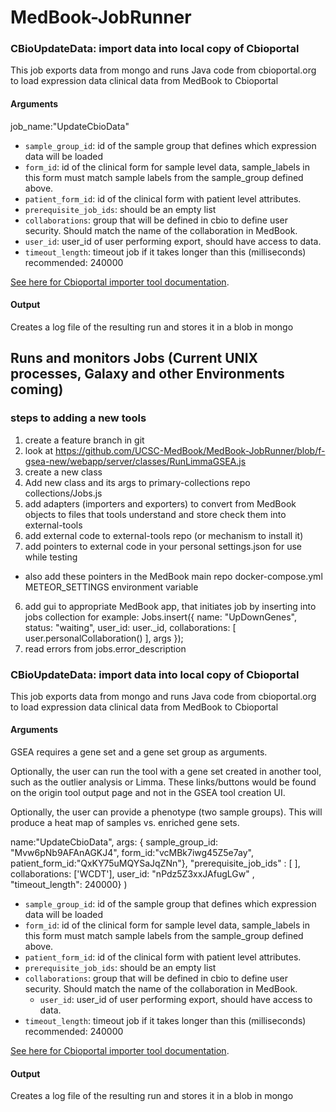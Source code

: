 # MedBook-JobRunner

### CBioUpdateData: import data into local copy of Cbioportal

This job exports data from mongo and runs Java code from cbioportal.org to load expression data clinical data from MedBook to Cbioportal

#### Arguments
job_name:"UpdateCbioData"
- `sample_group_id`: id of the sample group that defines which expression data will be loaded
- `form_id`: id of the clinical form for sample level data, sample_labels in this form must match sample labels from the sample_group defined above.
- `patient_form_id`: id of the clinical form with patient level attributes.
- `prerequisite_job_ids`: should be an empty list
- `collaborations`: group that will be defined in cbio to define user security. Should match the name of the collaboration in MedBook.
- `user_id`: user_id of user performing export, should have access to data.
- `timeout_length`: timeout job if it takes longer than this (milliseconds) recommended: 240000

[See here for Cbioportal importer tool documentation](https://cbioportal.readthedocs.io/en/latest/#data-loading).

#### Output

Creates a log file of the resulting run and stores it in a blob in mongo

## Runs and monitors Jobs (Current UNIX processes, Galaxy and other Environments coming)
### steps to adding a new tools

1. create a feature branch in git
2. look at https://github.com/UCSC-MedBook/MedBook-JobRunner/blob/f-gsea-new/webapp/server/classes/RunLimmaGSEA.js
3. create a new class
4. Add new class and its args to primary-collections repo collections/Jobs.js
4. add adapters (importers and exporters) to convert from MedBook objects to files that tools understand and store check them into external-tools
4. add external code to external-tools repo (or mechanism to install it)
5. add pointers to external code in your personal settings.json for use while testing
  - also add these pointers in the MedBook main repo docker-compose.yml METEOR_SETTINGS environment variable
6. add gui to appropriate MedBook app, that initiates job by inserting into jobs collection
  for example:
   Jobs.insert({
      name: "UpDownGenes",
      status: "waiting",
      user_id: user._id,
      collaborations: [ user.personalCollaboration() ],
      args
    });
7. read errors from jobs.error_description


### CBioUpdateData: import data into local copy of Cbioportal

This job exports data from mongo and runs Java code from cbioportal.org to load expression data clinical data from MedBook to Cbioportal

#### Arguments

GSEA requires a gene set and a gene set group as arguments.

Optionally, the user can run the tool with a gene set created in another tool, such as the outlier analysis or Limma. These links/buttons would be found on the origin tool output page and not in the GSEA tool creation UI.

Optionally, the user can provide a phenotype (two sample groups). This will produce a heat map of samples vs. enriched gene sets.

name:"UpdateCbioData",
args: {
  sample_group_id: "Mvw6pNb9AFAnAGKJ4",
  form_id:"vcMBk7iwg45Z5e7ay",
  patient_form_id:"QxKY75uMQYSaJqZNn"},
  "prerequisite_job_ids" : [ ],
  collaborations: ['WCDT'],
  user_id: "nPdz5Z3xxJAfugLGw" ,
  "timeout_length": 240000}
  )
- `sample_group_id`: id of the sample group that defines which expression data will be loaded
- `form_id`: id of the clinical form for sample level data, sample_labels in this form must match sample labels from the sample_group defined above.
- `patient_form_id`: id of the clinical form with patient level attributes.
- `prerequisite_job_ids`: should be an empty list
- `collaborations`: group that will be defined in cbio to define user security. Should match the name of the collaboration in MedBook.
  - `user_id`: user_id of user performing export, should have access to data.
- `timeout_length`: timeout job if it takes longer than this (milliseconds) recommended: 240000

[See here for Cbioportal importer tool documentation](https://cbioportal.readthedocs.io/en/latest/#data-loading).

#### Output

Creates a log file of the resulting run and stores it in a blob in mongo

